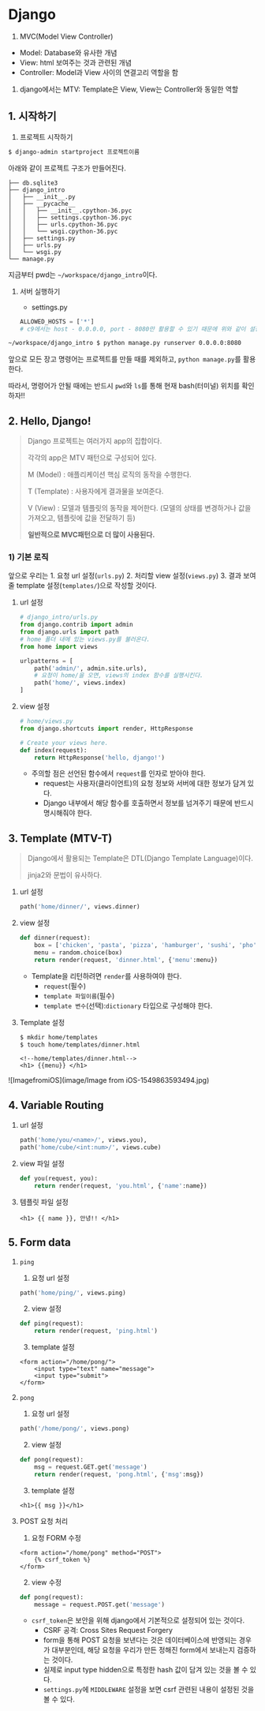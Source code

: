 # Django

1. MVC(Model View Controller)

- Model: Database와 유사한 개념
- View: html 보여주는 것과 관련된 개념
- Controller: Model과 View 사이의 연결고리 역할을 함

1. django에서는 MTV: Template은 View, View는 Controller와 동일한 역할



## 1. 시작하기

1. 프로젝트 시작하기

```bash
$ django-admin startproject 프로젝트이름
```

아래와 같이 프로젝트 구조가 만들어진다.

```
├── db.sqlite3
├── django_intro
│   ├── __init__.py
│   ├── __pycache__
│   │   ├── __init__.cpython-36.pyc
│   │   ├── settings.cpython-36.pyc
│   │   ├── urls.cpython-36.pyc
│   │   └── wsgi.cpython-36.pyc
│   ├── settings.py
│   ├── urls.py
│   └── wsgi.py
└── manage.py
```

지금부터 pwd는 `~/workspace/django_intro`이다.

1. 서버 실행하기

   - settings.py

   ```python
   ALLOWED_HOSTS = ['*']
   # c9에서는 host - 0.0.0.0, port - 8080만 활용할 수 있기 때문에 위와 같이 설정한다.
   ```

```bash
~/workspace/django_intro $ python manage.py runserver 0.0.0.0:8080
```

앞으로 모든 장고 명령어는 프로젝트를 만들 때를 제외하고, `python manage.py`를 활용한다.

따라서, 명령어가 안될 때에는 반드시 `pwd`와 `ls`를 통해 현재 bash(터미널) 위치를 확인하자!!



## 2. Hello, Django!

> Django 프로젝트는 여러가지 app의 집합이다.
>
> 각각의 app은 MTV 패턴으로 구성되어 있다.
>
> M (Model) : 애플리케이션 핵심 로직의 동작을 수행한다.
>
> T (Template) : 사용자에게 결과물을 보여준다.
>
> V (View) : 모델과 템플릿의 동작을 제어한다. (모델의 상태를 변경하거나 값을 가져오고, 템플릿에 값을 전달하기 등)
>
> **일반적으로 MVC패턴으로 더 많이 사용된다.**

### 1) 기본 로직

앞으로 우리는 1. 요청 url 설정(`urls.py`) 2. 처리할 view 설정(`views.py`) 3. 결과 보여줄 template 설정(`templates/`)으로 작성할 것이다.

1. url 설정

   ```python
   # django_intro/urls.py
   from django.contrib import admin
   from django.urls import path
   # home 폴더 내에 있는 views.py를 불러온다.
   from home import views
   
   urlpatterns = [
       path('admin/', admin.site.urls),
       # 요청이 home/을 오면, views의 index 함수를 실행시킨다.
       path('home/', views.index)
   ]
   ```

2. view 설정

   ```python
   # home/views.py
   from django.shortcuts import render, HttpResponse
   
   # Create your views here.
   def index(request):
       return HttpResponse('hello, django!')
   ```

   - 주의할 점은 선언된 함수에서 `request`를 인자로 받아야 한다.
     - request는 사용자(클라이언트)의 요청 정보와 서버에 대한 정보가 담겨 있다.
     - Django 내부에서 해당 함수를 호출하면서 정보를 넘겨주기 때문에 반드시 명시해줘야 한다.

## 3. Template (MTV-T)

> Django에서 활용되는 Template은 DTL(Django Template Language)이다.
>
> jinja2와 문법이 유사하다.

1. url 설정

   ```python
   path('home/dinner/', views.dinner)
   ```

2. view 설정

   ```python
   def dinner(request):
       box = ['chicken', 'pasta', 'pizza', 'hamburger', 'sushi', 'pho']
       menu = random.choice(box)
       return render(request, 'dinner.html', {'menu':menu})
   ```

   - Template을 리턴하려면 `render`를 사용하여야 한다.
     - `request`(필수)
     - `template 파일이름`(필수)
     - `template 변수`(선택):`dictionary` 타입으로 구성해야 한다.

3. Template 설정

   ```bash
   $ mkdir home/templates
   $ touch home/templates/dinner.html
   ```

   ```django
   <!--home/templates/dinner.html-->
   <h1> {{menu}} </h1>
   ```

![ImagefromiOS](image/Image from iOS-1549863593494.jpg)

## 4. Variable Routing

1. url 설정

   ```python
   path('home/you/<name>/', views.you),
   path('home/cube/<int:num>/', views.cube)
   ```

2. view 파일 설정

   ```python
   def you(request, you):
       return render(request, 'you.html', {'name':name})
   ```

3. 템플릿 파일 설정

   ```django
   <h1> {{ name }}, 안녕!! </h1>
   ```

## 5. Form data

1. `ping`

   1) 요청 url 설정

   ```python
   path('home/ping/', views.ping)
   ```

   2) view 설정

   ```python
   def ping(request):
       return render(request, 'ping.html')
   ```

   3) template 설정

   ```django
   <form action="/home/pong/">
       <input type="text" name="message">
       <input type="submit">
   </form>
   ```

2. `pong`

   1) 요청 url 설정

   ```python
   path('/home/pong/', views.pong)
   ```

   2) view 설정

   ```python
   def pong(request):
       msg = request.GET.get('message')
       return render(request, 'pong.html', {'msg':msg})
   ```

   3) template 설정

   ```django
   <h1>{{ msg }}</h1>
   ```

3. POST 요청 처리

   1) 요청 FORM 수정

   ```django
   <form action="/home/pong" method="POST">
       {% csrf_token %}
   </form>
   ```

   2) view 수정

   ```python
   def pong(request):
       message = request.POST.get('message')
   ```

   - `csrf_token`은 보안을 위해 django에서 기본적으로 설정되어 있는 것이다.
     - CSRF 공격: Cross Sites Request Forgery
     - form을 통해 POST 요청을 보낸다는 것은 데이터베이스에 반영되는 경우가 대부분인데, 해당 요청을 우리가 만든 정해진 form에서 보내는지 검증하는 것이다.
     - 실제로 input type hidden으로 특정한 hash 값이 담겨 있는 것을 볼 수 있다.
     - `settings.py`에 `MIDDLEWARE` 설정을 보면 csrf 관련된 내용이 설정된 것을 볼 수 있다.





